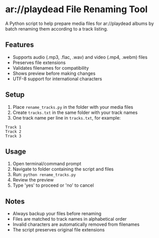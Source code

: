 # ar://playdead File Renaming Tool

A Python script to help prepare media files for ar://playdead albums by batch renaming them according to a track listing.

## Features
- Supports audio (.mp3, .flac, .wav) and video (.mp4, .webm) files
- Preserves file extensions
- Validates filenames for compatibility
- Shows preview before making changes
- UTF-8 support for international characters

## Setup
1. Place `rename_tracks.py` in the folder with your media files
2. Create `tracks.txt` in the same folder with your track names
3. One track name per line in `tracks.txt`, for example:

```
Track 1
Track 2
Track 3
```

## Usage
1. Open terminal/command prompt
2. Navigate to folder containing the script and files
3. Run: `python rename_tracks.py`
4. Review the preview
5. Type 'yes' to proceed or 'no' to cancel

## Notes
- Always backup your files before renaming
- Files are matched to track names in alphabetical order
- Invalid characters are automatically removed from filenames
- The script preserves original file extensions
